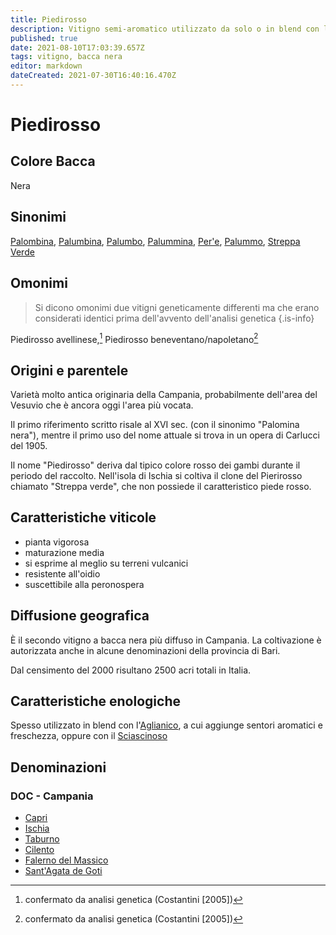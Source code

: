 ```yaml
---
title: Piedirosso
description: Vitigno semi-aromatico utilizzato da solo o in blend con l'Aglianico per conferire maggiore freschezza al vino.
published: true
date: 2021-08-10T17:03:39.657Z
tags: vitigno, bacca nera
editor: markdown
dateCreated: 2021-07-30T16:40:16.470Z
---
```


# Piedirosso

## Colore Bacca
Nera
## Sinonimi
[Palombina](/vitigni/bacca-nera/palombina), [Palumbina](/vitigni/bacca-nera/palumbina), [Palumbo](/vitigni/bacca-nera/palumbo), [Palummina](/vitigni/bacca-nera/palummina), [Per'e](/vitigni/bacca-nera/per'e), [Palummo](/vitigni/bacca-nera/palummo), [Streppa Verde](/vitigni/bacca-nera/streppa-verde)
## Omonimi
> Si dicono omonimi due vitigni geneticamente differenti ma che erano considerati identici prima dell'avvento dell'analisi genetica
{.is-info}

Piedirosso avellinese,[^*] Piedirosso beneventano/napoletano[^**]
## Origini e parentele
Varietà molto antica originaria della Campania, probabilmente dell'area del Vesuvio che è ancora oggi l'area più vocata. 

Il primo riferimento scritto risale al XVI sec. (con il sinonimo "Palomina nera"), mentre il primo uso del nome attuale si trova in un opera di Carlucci del 1905.

Il nome "Piedirosso" deriva dal tipico colore rosso dei gambi durante il periodo del raccolto. Nell'isola di Ischia si coltiva il clone del Pierirosso chiamato "Streppa verde", che non possiede il caratteristico piede rosso.

## Caratteristiche viticole
- pianta vigorosa
- maturazione media
- si esprime al meglio su terreni vulcanici
- resistente all'oidio
- suscettibile alla peronospera
## Diffusione geografica
È il secondo vitigno a bacca nera più diffuso in Campania. La coltivazione è autorizzata anche in alcune denominazioni della provincia di Bari. 

Dal censimento del 2000 risultano 2500 acri totali in Italia.

## Caratteristiche enologiche
Spesso utilizzato in blend con l'[Aglianico](/vitigni/Italia/bacca-nera/aglianico), a cui aggiunge sentori aromatici e freschezza, oppure con il [Sciascinoso](/vitigni/bacca-nera/sciascinoso)


## Denominazioni
### DOC - Campania
- [Capri](/denominazioni/italia/campania/doc/capri)
- [Ischia](/denominazioni/italia/campania/doc/ischia)
- [Taburno](/denominazioni/italia/campania/doc/taburno)
- [Cilento](/denominazioni/italia/campania/doc/cilento)
- [Falerno del Massico](/denominazioni/italia/campania/doc/falerno-del-massico)
- [Sant'Agata de Goti](/denominazioni/italia/campania/doc/sant-agata-de-goti)


[^*]: confermato da analisi genetica (Costantini [2005])
[^**]: confermato da analisi genetica (Costantini [2005])